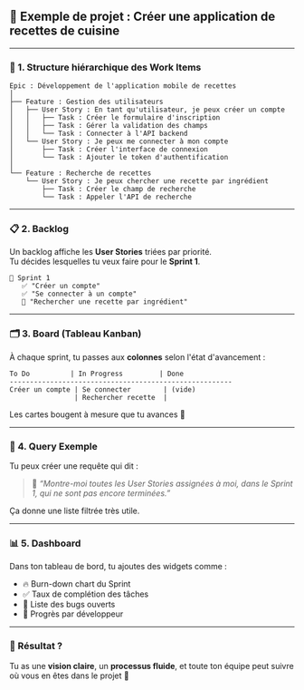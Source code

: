 ## 🎯 **Exemple de projet : Créer une application de recettes de cuisine**

---

### 🧱 1. **Structure hiérarchique des Work Items**

```
Epic : Développement de l'application mobile de recettes
│
├── Feature : Gestion des utilisateurs
│   ├── User Story : En tant qu'utilisateur, je peux créer un compte
│   │   ├── Task : Créer le formulaire d'inscription
│   │   ├── Task : Gérer la validation des champs
│   │   └── Task : Connecter à l'API backend
│   └── User Story : Je peux me connecter à mon compte
│       ├── Task : Créer l'interface de connexion
│       └── Task : Ajouter le token d'authentification
│
└── Feature : Recherche de recettes
    └── User Story : Je peux chercher une recette par ingrédient
        ├── Task : Créer le champ de recherche
        └── Task : Appeler l'API de recherche
```

---

### 📋 2. **Backlog**

Un backlog affiche les **User Stories** triées par priorité.  
Tu décides lesquelles tu veux faire pour le **Sprint 1**.

```
🔲 Sprint 1
   ✅ "Créer un compte"
   ✅ "Se connecter à un compte"
   🔲 "Rechercher une recette par ingrédient"
```

---

### 🗂️ 3. **Board (Tableau Kanban)**

À chaque sprint, tu passes aux **colonnes** selon l'état d'avancement :

```
To Do          | In Progress         | Done
-------------------------------------------------------
Créer un compte | Se connecter        | (vide)
                | Rechercher recette  |
```

Les cartes bougent à mesure que tu avances 💪

---

### 🧠 4. **Query Exemple**

Tu peux créer une requête qui dit :

> 🎯 *“Montre-moi toutes les User Stories assignées à moi, dans le Sprint 1, qui ne sont pas encore terminées.”*

Ça donne une liste filtrée très utile.

---

### 📊 5. **Dashboard**

Dans ton tableau de bord, tu ajoutes des widgets comme :
- 🔥 Burn-down chart du Sprint
- ✅ Taux de complétion des tâches
- 🐞 Liste des bugs ouverts
- 📆 Progrès par développeur

---

### 🏁 Résultat ?

Tu as une **vision claire**, un **processus fluide**, et toute ton équipe peut suivre où vous en êtes dans le projet 🚀
